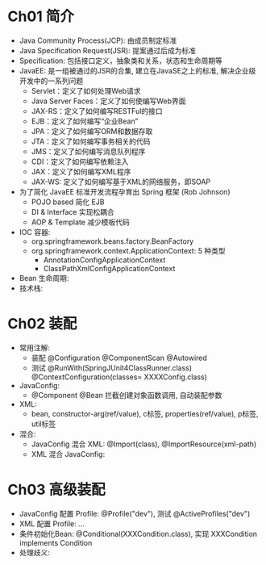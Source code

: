 # Ch01 简介
- Java Community Process(JCP): 由成员制定标准
- Java Specification Request(JSR): 提案通过后成为标准
- Specification: 包括接口定义，抽象类和关系，状态和生命周期等
- JavaEE: 是一组被通过的JSR的合集, 建立在JavaSE之上的标准, 解决企业级开发中的一系列问题
  - Servlet：定义了如何处理Web请求
  - Java Server Faces：定义了如何使编写Web界面
  - JAX-RS：定义了如何编写RESTFul的接口
  - EJB：定义了如何编写“企业Bean”
  - JPA：定义了如何编写ORM和数据存取
  - JTA：定义了如何编写事务相关的代码
  - JMS：定义了如何编写消息队列程序
  - CDI：定义了如何编写依赖注入
  - JAX：定义了如何编写XML程序
  - JAX-WS: 定义了如何编写基于XML的网络服务，即SOAP
- 为了简化 JavaEE 标准开发流程孕育出 Spring 框架 (Rob Johnson)
  - POJO based 简化 EJB
  - DI & Interface 实现松耦合 
  - AOP & Template 减少模板代码
- IOC 容器: 
  - org.springframework.beans.factory.BeanFactory
  - org.springframework.context.ApplicationContext: 5 种类型
    - AnnotationConfigApplicationContext 
    - ClassPathXmlConfigApplicationContext 
- Bean 生命周期: 
- 技术栈:

# Ch02 装配
- 常用注解:
  - 装配 @Configuration @ComponentScan @Autowired
  - 测试 @RunWith(SpringJUnit4ClassRunner.class) @ContextConfiguration(classes= XXXXConfig.class)
- JavaConfig:
  - @Component @Bean 拦截创建对象函数调用, 自动装配参数
- XML:
  - bean, constructor-arg(ref/value), c标签, properties(ref/value), p标签, util标签
- 混合: 
  - JavaConfig 混合 XML: @Import(class), @ImportResource(xml-path) 
  - XML 混合 JavaConfig: <bean class="sia.config.CDConfig" />

# Ch03 高级装配
- JavaConfig 配置 Profile: @Profile("dev"), 测试 @ActiveProfiles("dev")
- XML 配置 Profile: <beans profile="dev"> ... </beans>
- 条件初始化Bean: @Conditional(XXXCondition.class), 实现 XXXCondition implements Condition 
- 处理歧义: 